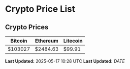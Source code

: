 # Crypto Price List

## Crypto Prices
| Bitcoin | Ethereum | Litecoin |
| ------- | -------- | -------- |
| $103027 | $2484.63 | $99.91 |
**Last Updated:** 2025-05-17 10:28 UTC
**Last Updated:** $DATE$
